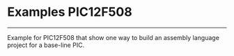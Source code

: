 # Examples PIC12F508
--------------------

Example for PIC12F508 that show one way to build 
an assembly language project for a base-line PIC.
